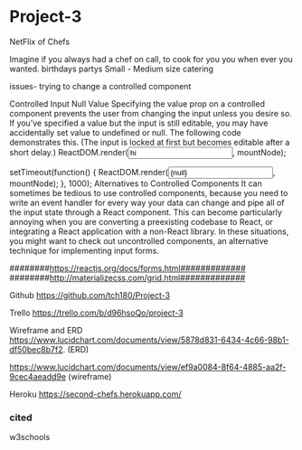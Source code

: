 # Project-3
NetFlix of Chefs 

Imagine if you always had a chef on call, to cook for you you when ever you wanted. 
birthdays
partys
Small - Medium size catering 










issues-
trying to change a controlled component 

Controlled Input Null Value
Specifying the value prop on a controlled component prevents the user from changing the input unless you desire so. If you’ve specified a value but the input is still editable, you may have accidentally set value to undefined or null.
The following code demonstrates this. (The input is locked at first but becomes editable after a short delay.)
ReactDOM.render(<input value="hi" />, mountNode);

setTimeout(function() {
  ReactDOM.render(<input value={null} />, mountNode);
}, 1000);
Alternatives to Controlled Components
It can sometimes be tedious to use controlled components, because you need to write an event handler for every way your data can change and pipe all of the input state through a React component. This can become particularly annoying when you are converting a preexisting codebase to React, or integrating a React application with a non-React library. In these situations, you might want to check out uncontrolled components, an alternative technique for implementing input forms.


########https://reactjs.org/docs/forms.html#############
########http://materializecss.com/grid.html#############






Github
https://github.com/tch180/Project-3

Trello
https://trello.com/b/d96hsoQo/project-3

Wireframe and ERD 
https://www.lucidchart.com/documents/view/5878d831-6434-4c66-98b1-df50bec8b7f2.  (ERD)

https://www.lucidchart.com/documents/view/ef9a0084-8f64-4885-aa2f-9cec4aeadd9e (wireframe)

Heroku 
https://second-chefs.herokuapp.com/


### cited
w3schools
